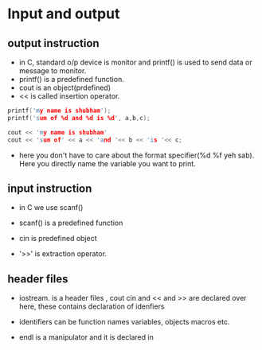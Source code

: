 # Input and output

## output instruction

- in C, standard o/p device is monitor and printf() is used to send data or message to monitor.
- printf() is a predefined function.
- cout is an object(prdefined)
- << is called insertion operator.

```C
printf('my name is shubham');
printf('sum of %d and %d is %d', a,b,c);
```

```c++
cout << 'my name is shubham'
cout << 'sum of' << a << 'and '<< b << 'is '<< c;
```

- here you don't have to care about the format specifier(%d %f yeh sab). Here you directly name the variable you want to print.

## input instruction

- in C we use scanf()
- scanf() is a predefined function

- cin is predefined object
- '>>' is extraction operator.

## header files

- iostream. is a header files , cout cin and << and >> are declared over here, these contains declaration of idenfiers
- identifiers can be function names variables, objects macros etc.

- endl is a manipulator and it is declared in
